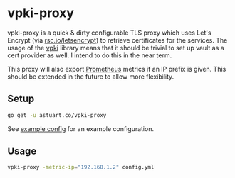 vpki-proxy
==========

vpki-proxy is a quick & dirty configurable TLS proxy which uses Let's Encrypt
(via [rsc.io/letsencrypt](//rsc.io/letsencrypt)) to retrieve certificates for
the services. The usage of the [vpki](/andrewstuart/vpki) library means that
it should be trivial to set up vault as a cert provider as well. I intend to do
this in the near term.

This proxy will also export [Prometheus](/prometheus/prometheus) metrics if an
IP prefix is given. This should be extended in the future to allow more
flexibility.

## Setup

```bash
go get -u astuart.co/vpki-proxy
```

See [example config](config-example.yml) for an example
configuration.

## Usage

```bash
vpki-proxy -metric-ip="192.168.1.2" config.yml
```
